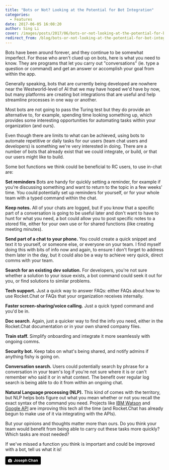 ```yaml
---
title: "Bots or Not? Looking at the Potential for Bot Integration"
categories:
  - Features
date: 2017-06-05 16:08:20
author: Sing Li
cover: /images/posts/2017/06/bots-or-not-looking-at-the-potential-for-bot-integration/cover-bot.jpg
redirect_from: /blog/bots-or-not-looking-at-the-potential-for-bot-integration
---
```

Bots have been around forever, and they continue to be somewhat imperfect. For those who aren't clued up on bots, here is what you need to know. They are programs that let you carry out "conversations" (ie. type a question or command) and get an answer or accomplish your goal from within the app.


Generally speaking, bots that are currently being developed are nowhere near the Westworld-level of AI that we may have hoped we'd have by now, but many platforms are creating bot integrations that are useful and help streamline processes in one way or another.

Most bots are not going to pass the Turing test but they do provide an alternative to, for example, spending time looking something up, which provides some interesting opportunities for automating tasks within your organization (and ours).

Even though there are limits to what can be achieved, using bots to automate repetitive or daily tasks for our users (team chat users and developers) is something we're very interested in doing. There are a number of bots that already exist that we could integrate, or build, or that our users might like to build.

Some bot functions we think could be beneficial to RC users, to use in-chat are:

**Set reminders** Bots are handy for quickly setting a reminder, for example if you're discussing something and want to return to the topic in a few weeks' time. You could potentially set up reminders for yourself, or for your whole team with a typed command within the chat.

**Keep notes.** All of your chats are logged, but if you know that a specific part of a conversation is going to be useful later and don't want to have to hunt for what you need, a bot could allow you to post specific notes to a stored file, either for your own use or for shared functions (like creating meeting minutes).

**Send part of a chat to your phone.** You could create a quick snippet and text it to yourself, or someone else, or everyone on your team. I find myself doing this with bits of info now and again, to ensure I don't forget to address them later in the day, but it could also be a way to achieve very quick, direct comms with your team.

**Search for an existing dev solution.** For developers, you're not sure whether a solution to your issue exists, a bot command could seek it out for you, or find solutions to similar problems.

**Tech support.** Just a quick way to answer FAQs: either FAQs about how to use Rocket.Chat or FAQs that your organization receives internally.

**Faster screen-sharing/voice calling.** Just a quick typed command and you'd be in.

**Doc search**. Again, just a quicker way to find the info you need, either in the Rocket.Chat documentation or in your own shared company files.

**Train staff.** Simplify onboarding and integrate it more seamlessly with ongoing comms.

**Security bot.** Keep tabs on what's being shared, and notify admins if anything fishy is going on.

**Conversation search.** Users could potentially search by phrase for a conversation in your team's log if you're not sure where it is or can't remember who said it or in what context. The benefit over regular log search is being able to do it from within an ongoing chat. 

**Natural Language processing (NLP).** This kind of comes with the territory, but NLP helps bots figure out what you mean whether or not you recall the exact syntax of the command you need. Projects like [IBM Watson](https://www.ibm.com/watson/developercloud/nl-classifier.html) and [Google API](https://cloud.google.com/natural-language/) are improving this tech all the time (and Rocket.Chat has already begun to make use of it via integrating with the APIs).  

But your opinions and thoughts matter more than ours. Do you think your team would benefit from being able to carry out these tasks more quickly? Which tasks are most needed?

If we've missed a function you think is important and could be improved with a bot, tell us what it is!

<a style="background-color:black;color:white;text-decoration:none;padding:4px 6px;font-family:-apple-system, BlinkMacSystemFont, &quot;San Francisco&quot;, &quot;Helvetica Neue&quot;, Helvetica, Ubuntu, Roboto, Noto, &quot;Segoe UI&quot;, Arial, sans-serif;font-size:12px;font-weight:bold;line-height:1.2;display:inline-block;border-radius:3px;" href="https://unsplash.com/@yulokchan?utm_medium=referral&amp;utm_campaign=photographer-credit&amp;utm_content=creditBadge" target="_blank" rel="noopener noreferrer" title="Download free do whatever you want high-resolution photos from Joseph Chan"><span style="display:inline-block;padding:2px 3px;"><svg xmlns="http://www.w3.org/2000/svg" style="height:12px;width:auto;position:relative;vertical-align:middle;top:-1px;fill:white;" viewBox="0 0 32 32"><title>unsplash-logo</title><path d="M20.8 18.1c0 2.7-2.2 4.8-4.8 4.8s-4.8-2.1-4.8-4.8c0-2.7 2.2-4.8 4.8-4.8 2.7.1 4.8 2.2 4.8 4.8zm11.2-7.4v14.9c0 2.3-1.9 4.3-4.3 4.3h-23.4c-2.4 0-4.3-1.9-4.3-4.3v-15c0-2.3 1.9-4.3 4.3-4.3h3.7l.8-2.3c.4-1.1 1.7-2 2.9-2h8.6c1.2 0 2.5.9 2.9 2l.8 2.4h3.7c2.4 0 4.3 1.9 4.3 4.3zm-8.6 7.5c0-4.1-3.3-7.5-7.5-7.5-4.1 0-7.5 3.4-7.5 7.5s3.3 7.5 7.5 7.5c4.2-.1 7.5-3.4 7.5-7.5z"></path></svg></span><span style="display:inline-block;padding:2px 3px;">Joseph Chan</span></a>
